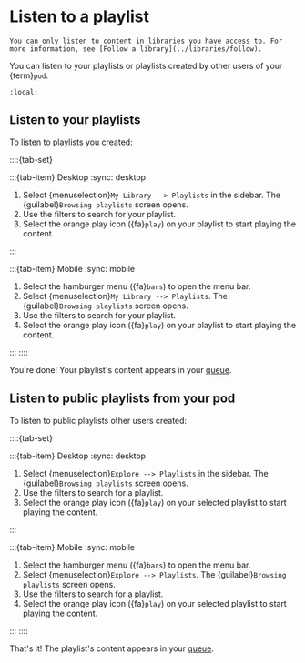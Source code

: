 # Listen to a playlist

```{note}
You can only listen to content in libraries you have access to. For more information, see [Follow a library](../libraries/follow).
```

You can listen to your playlists or playlists created by other users of your {term}`pod`.

```{contents}
:local:
```

## Listen to your playlists

To listen to playlists you created:

::::{tab-set}

:::{tab-item} Desktop
:sync: desktop

1. Select {menuselection}`My Library --> Playlists` in the sidebar. The {guilabel}`Browsing playlists` screen opens.
2. Use the filters to search for your playlist.
3. Select the orange play icon ({fa}`play`) on your playlist to start playing the content.

:::

:::{tab-item} Mobile
:sync: mobile

1. Select the hamburger menu ({fa}`bars`) to open the menu bar.
2. Select {menuselection}`My Library --> Playlists`. The {guilabel}`Browsing playlists` screen opens.
3. Use the filters to search for your playlist.
4. Select the orange play icon ({fa}`play`) on your playlist to start playing the content.

:::
::::

You're done! Your playlist's content appears in your [queue](../queue/index.md).

## Listen to public playlists from your pod

To listen to public playlists other users created:

::::{tab-set}

:::{tab-item} Desktop
:sync: desktop

1. Select {menuselection}`Explore --> Playlists` in the sidebar. The {guilabel}`Browsing playlists` screen opens.
2. Use the filters to search for a playlist.
3. Select the orange play icon ({fa}`play`) on your selected playlist to start playing the content.

:::

:::{tab-item} Mobile
:sync: mobile

1. Select the hamburger menu ({fa}`bars`) to open the menu bar.
2. Select {menuselection}`Explore --> Playlists`. The {guilabel}`Browsing playlists` screen opens.
3. Use the filters to search for a playlist.
4. Select the orange play icon ({fa}`play`) on your selected playlist to start playing the content.

:::
::::

That's it! The playlist's content appears in your [queue](../queue/index.md).
